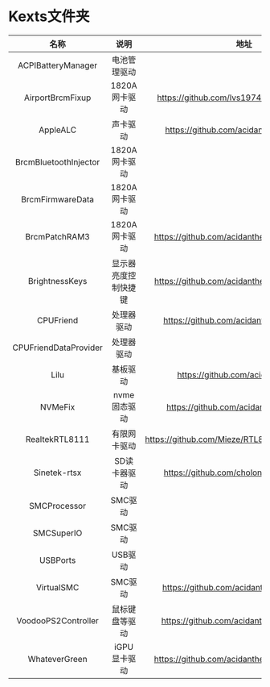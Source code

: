 # Kexts文件夹
|    名称    |     说明      |   地址  |
| :--------: | :-----------: | :-----------: |
|   ACPIBatteryManager     |    电池管理驱动    |
|   AirportBrcmFixup       |    1820A网卡驱动   | https://github.com/lvs1974/AirportBrcmFixup | 
|   AppleALC               |    声卡驱动        | https://github.com/acidanthera/AppleALC | 
|   BrcmBluetoothInjector  |    1820A网卡驱动   |
|   BrcmFirmwareData       |    1820A网卡驱动   |
|   BrcmPatchRAM3          |    1820A网卡驱动   | https://github.com/acidanthera/BrcmPatchRAM | 
|   BrightnessKeys         |    显示器亮度控制快捷键 | https://github.com/acidanthera/BrightnessKeys | 
|   CPUFriend              |    处理器驱动       | https://github.com/acidanthera/CPUFriend | 
|   CPUFriendDataProvider  |    处理器驱动       |
|   Lilu                   |    基板驱动         | https://github.com/acidanthera/Lilu | 
|   NVMeFix                |    nvme固态驱动     | https://github.com/acidanthera/NVMeFix | 
|   RealtekRTL8111         |    有限网卡驱动     | https://github.com/Mieze/RTL8111_driver_for_OS_X | 
|   Sinetek-rtsx           |    SD读卡器驱动     | https://github.com/cholonam/Sinetek-rtsx | 
|   SMCProcessor           |    SMC驱动         |
|   SMCSuperIO             |    SMC驱动         |
|   USBPorts              |    USB驱动         |
|   VirtualSMC            |    SMC驱动         | https://github.com/acidanthera/VirtualSMC | 
|   VoodooPS2Controller   |    鼠标键盘等驱动    | https://github.com/acidanthera/VoodooPS2 | 
|   WhateverGreen         |    iGPU显卡驱动     | https://github.com/acidanthera/WhateverGreen | 
